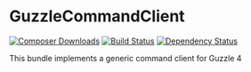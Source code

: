 GuzzleCommandClient
===================
[![Composer Downloads](https://poser.pugx.org/asgoodasnu/guzzlecommandclient/d/total.png)](https://packagist.org/packages/asgoodasnu/guzzlecommandclient) [![Build Status](https://travis-ci.org/asgoodasnu/guzzlecommandclient.png?branch=master)](https://travis-ci.org/asgoodasnu/guzzlecommandclient) [![Dependency Status](https://www.versioneye.com/user/projects/53344ea47bae4bb0ec0005a3/badge.png)](https://www.versioneye.com/user/projects/53344ea47bae4bb0ec0005a3)

This bundle implements a generic command client for Guzzle 4
